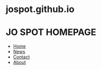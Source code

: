 # jospot.github.io
<html>

  <head>
    <meta charset="UTF-8">
    <link rel="stylesheet" href="sample.css">
    <title>HelloTechAcademy</title>
  </head>

<h1>JO SPOT HOMEPAGE</h1>
<ul>
	<li><a class="active" href="#home">Home</a></li>
	<li><a href="#news">News</a></li>
	<li><a href="#contact">Contact</a></li>
	<li><a href="#about">About</a></li>
</ul>

<p>


</html>
